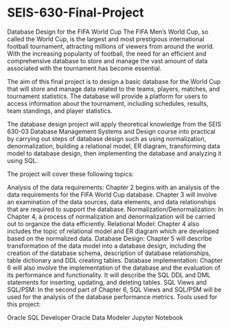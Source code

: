 # SEIS-630-Final-Project
Database Design for the FIFA World Cup
The FIFA Men’s World Cup, so called the World Cup, is the largest and most prestigious international football tournament, attracting millions of viewers from around the world. With the increasing popularity of football, the need for an efficient and comprehensive database to store and manage the vast amount of data associated with the tournament has become essential.

The aim of this final project is to design a basic database for the World Cup that will store and manage data related to the teams, players, matches, and tournament statistics. The database will provide a platform for users to access information about the tournament, including schedules, results, team standings, and player statistics.

The database design project will apply theoretical knowledge from the SEIS 630-03 Database Management Systems and Design course into practical by carrying out steps of database design such as using normalization, denormalization, building a relational model, ER diagram, transforming data model to database design, then implementing the database and analyzing it using SQL.

The project will cover these following topics:

Analysis of the data requirements: Chapter 2 begins with an analysis of the data requirements for the FIFA World Cup database. Chapter 3 will involve an examination of the data sources, data elements, and data relationships that are required to support the database.
Normalization/Denormalization: In Chapter 4, a process of normalization and denormalization will be carried out to organize the data efficiently.
Relational Model: Chapter 4 also includes the topic of relational model and ER diagram which are developed based on the normalized data.
Database Design: Chapter 5 will describe transformation of the data model into a database design, including the creation of the database schema, description of database relationships, table dictionary and DDL creating tables.
Database implementation: Chapter 6 will also involve the implementation of the database and the evaluation of its performance and functionality. It will describe the SQL DDL and DML statements for inserting, updating, and deleting tables.
SQL Views and SQL/PSM: In the second part of Chapter 6, SQL Views and SQL/PSM will be used for the analysis of the database performance metrics.
Tools used for this project:

Oracle SQL Developer
Oracle Data Modeler
Jupyter Notebook
